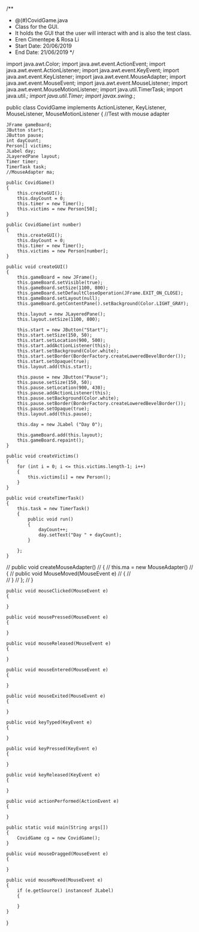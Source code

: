 /**
 * @(#)CovidGame.java
 * Class for the GUI.
 * It holds the GUI that the user will interact with and is also the test class. 
 * Eren Cimentepe & Rosa Li
 * Start Date: 20/06/2019
 * End Date: 21/06/2019
 */

import java.awt.Color;
import java.awt.event.ActionEvent;
import java.awt.event.ActionListener;
import java.awt.event.KeyEvent;
import java.awt.event.KeyListener;
import java.awt.event.MouseAdapter;
import java.awt.event.MouseEvent;
import java.awt.event.MouseListener;
import java.awt.event.MouseMotionListener;
import java.util.TimerTask;
import java.util.*; 
import java.util.Timer;
import javax.swing.*;

public class CovidGame implements ActionListener, KeyListener, MouseListener, MouseMotionListener
{
	//Test with mouse adapter

	JFrame gameBoard; 
	JButton start; 
	JButton pause; 
	int dayCount; 
	Person[] victims; 
	JLabel day; 
	JLayeredPane layout;
	Timer timer; 
	TimerTask task; 
	//MouseAdapter ma; 
	
	public CovidGame()
	{
		this.createGUI();
		this.dayCount = 0; 
		this.timer = new Timer(); 
		this.victims = new Person[50];
	}
	
	public CovidGame(int number)
	{
		this.createGUI();
		this.dayCount = 0; 
		this.timer = new Timer();
		this.victims = new Person[number];
	}
	
	public void createGUI()
	{
		this.gameBoard = new JFrame();
		this.gameBoard.setVisible(true);
		this.gameBoard.setSize(1100, 800);
		this.gameBoard.setDefaultCloseOperation(JFrame.EXIT_ON_CLOSE);
		this.gameBoard.setLayout(null);
		this.gameBoard.getContentPane().setBackground(Color.LIGHT_GRAY);
		
		this.layout = new JLayeredPane();
		this.layout.setSize(1100, 800);
		
		this.start = new JButton("Start");
		this.start.setSize(150, 50);
		this.start.setLocation(900, 500);
		this.start.addActionListener(this);
		this.start.setBackground(Color.white);
		this.start.setBorder(BorderFactory.createLoweredBevelBorder());
		this.start.setOpaque(true);
		this.layout.add(this.start);
		
		this.pause = new JButton("Pause");
		this.pause.setSize(150, 50);
		this.pause.setLocation(900, 430);
		this.pause.addActionListener(this);
		this.pause.setBackground(Color.white);
		this.pause.setBorder(BorderFactory.createLoweredBevelBorder());
		this.pause.setOpaque(true);
		this.layout.add(this.pause);
		
		this.day = new JLabel ("Day 0");
		
		this.gameBoard.add(this.layout);
		this.gameBoard.repaint();
	}

	public void createVictims()
	{
		for (int i = 0; i <= this.victims.length-1; i++)
		{
			this.victims[i] = new Person(); 	
		}
	}
	
	public void createTimerTask()
	{
		this.task = new TimerTask()
		{
			public void run() 
			{
				dayCount++;
				day.setText("Day " + dayCount);
			}
			
		};
	}
	
//	public void createMouseAdapter() 
//	{
//		this.ma = new MouseAdapter()
//		{
//			public void MouseMoved(MouseEvent e)
//			{
//				
//			}
//		};
//	}
	
	public void mouseClicked(MouseEvent e) 
	{
		
	}

	public void mousePressed(MouseEvent e)
	{
		
	}

	public void mouseReleased(MouseEvent e)
	{

	}

	public void mouseEntered(MouseEvent e) 
	{
		
	}

	public void mouseExited(MouseEvent e) 
	{
		
	}

	public void keyTyped(KeyEvent e) 
	{
	
	}

	public void keyPressed(KeyEvent e) 
	{
		
	}

	public void keyReleased(KeyEvent e) 
	{
		
	}

	public void actionPerformed(ActionEvent e) 
	{
		
	}
	
	public static void main(String args[])
	{
		CovidGame cg = new CovidGame();
	}
	
	public void mouseDragged(MouseEvent e) 
	{
		
	}

	public void mouseMoved(MouseEvent e) 
	{
		if (e.getSource() instanceof JLabel)
		{
			
		}		
	}
	
}
